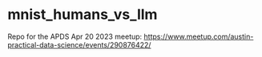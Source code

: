 # mnist_humans_vs_llm
Repo for the APDS Apr 20 2023 meetup: https://www.meetup.com/austin-practical-data-science/events/290876422/
